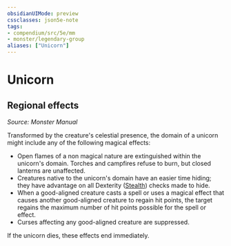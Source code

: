 ```yaml
---
obsidianUIMode: preview
cssclasses: json5e-note
tags:
- compendium/src/5e/mm
- monster/legendary-group
aliases: ["Unicorn"]
---
```

# Unicorn

## Regional effects
_Source: Monster Manual_

Transformed by the creature's celestial presence, the domain of a unicorn might include any of the following magical effects:

- Open flames of a non magical nature are extinguished within the unicorn's domain. Torches and campfires refuse to burn, but closed lanterns are unaffected.  
- Creatures native to the unicorn's domain have an easier time hiding; they have advantage on all Dexterity ([Stealth](/3-Mechanics/CLI/rules/skills.md#Stealth)) checks made to hide.  
- When a good-aligned creature casts a spell or uses a magical effect that causes another good-aligned creature to regain hit points, the target regains the maximum number of hit points possible for the spell or effect.  
- Curses affecting any good-aligned creature are suppressed.  

If the unicorn dies, these effects end immediately.